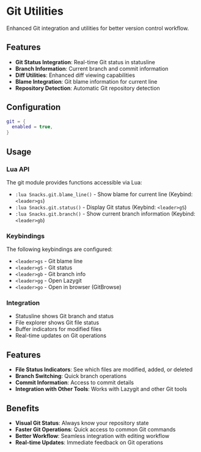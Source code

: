# Git Utilities

Enhanced Git integration and utilities for better version control workflow.

## Features

- **Git Status Integration**: Real-time Git status in statusline
- **Branch Information**: Current branch and commit information
- **Diff Utilities**: Enhanced diff viewing capabilities
- **Blame Integration**: Git blame information for current line
- **Repository Detection**: Automatic Git repository detection

## Configuration

```lua
git = { 
  enabled = true,
}
```

## Usage

### Lua API
The git module provides functions accessible via Lua:

- `:lua Snacks.git.blame_line()` - Show blame for current line (Keybind: `<leader>gs`)
- `:lua Snacks.git.status()` - Display Git status (Keybind: `<leader>gS`)
- `:lua Snacks.git.branch()` - Show current branch information (Keybind: `<leader>gb`)

### Keybindings
The following keybindings are configured:
- `<leader>gs` - Git blame line
- `<leader>gS` - Git status
- `<leader>gb` - Git branch info
- `<leader>gg` - Open Lazygit
- `<leader>go` - Open in browser (GitBrowse)

### Integration
- Statusline shows Git branch and status
- File explorer shows Git file status
- Buffer indicators for modified files
- Real-time updates on Git operations

## Features

- **File Status Indicators**: See which files are modified, added, or deleted
- **Branch Switching**: Quick branch operations
- **Commit Information**: Access to commit details
- **Integration with Other Tools**: Works with Lazygit and other Git tools

## Benefits

- **Visual Git Status**: Always know your repository state
- **Faster Git Operations**: Quick access to common Git commands
- **Better Workflow**: Seamless integration with editing workflow
- **Real-time Updates**: Immediate feedback on Git operations